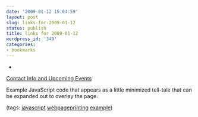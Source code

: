 ```yaml
---
date: '2009-01-12 15:04:59'
layout: post
slug: links-for-2009-01-12
status: publish
title: links for 2009-01-12
wordpress_id: '349'
categories:
- bookmarks
---
```


  *


[Contact Info and Upcoming Events](http://rhizohm.net/contact.html)


Example JavaScript code that appears as a little minimized tell-tale that can be expanded out to overlay the page.


(tags: [javascript](http://delicious.com/eob/javascript) [webpageprinting](http://delicious.com/eob/webpageprinting) [example](http://delicious.com/eob/example))




